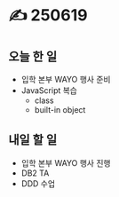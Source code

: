 # ✍️ 250619

## 오늘 한 일

* 입학 본부 WAYO 행사 준비
* JavaScript 복습
  * class
  * built-in object



## 내일 할 일

* 입학 본부 WAYO 행사 진행
* DB2 TA
* DDD 수업

